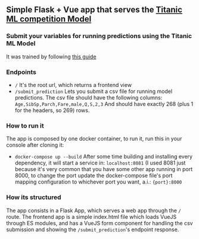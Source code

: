 ## Simple Flask + Vue app that serves the [Titanic ML competition Model](https://risx3.github.io/titanic-analysis/)
### Submit your variables for running predictions using the Titanic ML Model

It was trained by following [this guide](https://risx3.github.io/titanic-analysis/)

### Endpoints
- `/`
It's the root url, which returns a frontend view
- `/submit_prediction`
Lets you submit a csv file for running model predictions.
The csv file should have the following columns:
`Age,SibSp,Parch,Fare,male,Q,S,2,3`
And should have exactly 268 (plus 1 for the headers, so 269) rows.

### How to run it
The app is composed by one docker container, to run it, run this in your console after cloning it:
- `docker-compose up --build`
After some time building and installing every dependency, it will start a service in: `localhost:8081`
(I used 8081 just because it's very common that you have some other app running in port 8000, to change the port update the docker-compose file's port mapping configuration to whichever port you want, a.i.: `{port}:8000`  

### How its structured
The app consists in a Flask App, which serves a web app through the `/` route.
The frontend app is a simple index.html file which loads VueJS through ES modules, and has a VueJS form component for handling the csv submission and showing the `/submit_prediction`'s endpoint response.
